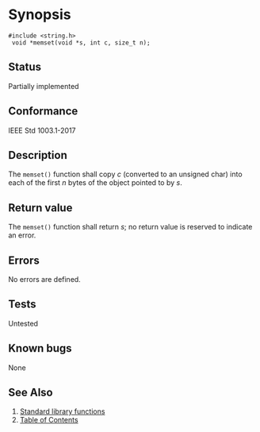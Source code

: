 # Synopsis 
`#include <string.h>`</br>
` void *memset(void *s, int c, size_t n);`</br>

## Status
Partially implemented
## Conformance
IEEE Std 1003.1-2017
## Description


The `memset()` function shall copy _c_ (converted to an unsigned char) into each of the first _n_ bytes of
the object pointed to by _s_.


## Return value


The `memset()` function shall return _s_; no return value is reserved to indicate an error.


## Errors


No errors are defined.




## Tests

Untested

## Known bugs

None

## See Also 
1. [Standard library functions](../README.md)
2. [Table of Contents](../../../README.md)
